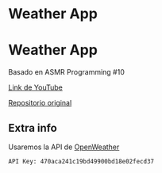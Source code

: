 # Weather App

# Weather App

Basado en ASMR Programming #10

[Link de YouTube](https://www.youtube.com/watch?v=iILFBGm_I9M)

[Repositorio original](https://github.com/AsmrProg-YT/100-days-of-javascript/tree/master/Day%20%2310%20-%20Weather%20App)

## Extra info

Usaremos la API de [OpenWeather](https://openweathermap.org/)

```
API Key: 470aca241c19bd49900bd18e02fecd37
```
